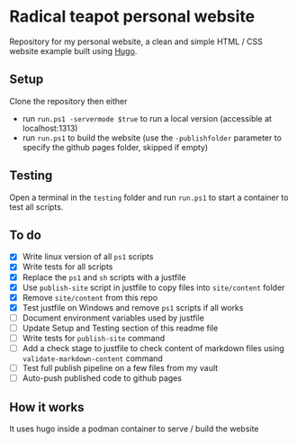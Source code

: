 # Radical teapot personal website

Repository for my personal website, a clean and simple HTML / CSS website example built using [Hugo](https://gohugo.io/).

## Setup

Clone the repository then either

- run `run.ps1 -servermode $true` to run a local version (accessible at localhost:1313)
- run `run.ps1` to build the website (use the `-publishfolder` parameter to specify the github pages folder, skipped if
empty)

## Testing

Open a terminal in the `testing` folder and run `run.ps1` to start a container to test all scripts.

## To do

- [x] Write linux version of all `ps1` scripts
- [x] Write tests for all scripts
- [x] Replace the `ps1` and `sh` scripts with a justfile
- [x] Use `publish-site` script in justfile to copy files into `site/content` folder
- [x] Remove `site/content` from this repo
- [x] Test justfile on Windows and remove `ps1` scripts if all works
- [ ] Document environment variables used by justfile
- [ ] Update Setup and Testing section of this readme file
- [ ] Write tests for `publish-site` command
- [ ] Add a check stage to justfile to check content of markdown files using
  `validate-markdown-content` command
- [ ] Test full publish pipeline on a few files from my vault
- [ ] Auto-push published code to github pages

## How it works

It uses hugo inside a podman container to serve / build the website
